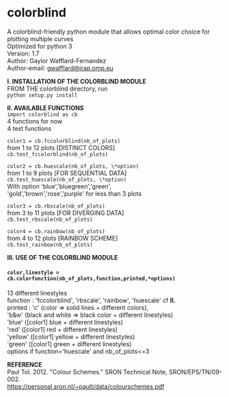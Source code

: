 # colorblind
A colorblind-friendly python module that allows optimal color choice for plotting multiple curves  
Optimized for python 3  
Version: 1.7  
Author: Gaylor Wafflard-Fernandez  
Author-email: gwafflard@irap.omp.eu

**I. INSTALLATION OF THE COLORBLIND MODULE**  
FROM THE colorblind directory, run  
`python setup.py install`

**II. AVAILABLE FUNCTIONS**  
`import colorblind as cb`  
4 functions for now  
4 test functions

`color1 = cb.fccolorblind(nb_of_plots)`  
from 1 to 12 plots [DISTINCT COLORS]  
`cb.test_fccolorblind(nb_of_plots)`

`color2 = cb.huescale(nb_of_plots, \*option)`  
from 1 to 9 plots [FOR SEQUENTIAL DATA]  
`cb.test_huescale(nb_of_plots, \*option)`  
With option 'blue','bluegreen','green',  
'gold','brown','rose','purple' for less than 3 plots

`color3 = cb.rbscale(nb_of_plots)`  
from 3 to 11 plots [FOR DIVERGING DATA]  
`cb.test_rbscale(nb_of_plots)`

`color4 = cb.rainbow(nb_of_plots)`  
from 4 to 12 plots [RAINBOW SCHEME]  
`cb.test_rainbow(nb_of_plots)`

**III. USE OF THE COLORBLIND MODULE**  
#### **`color,linestyle = cb.colorfunction(nb_of_plots,function,printed,*options)`**  
13 different linestyles  
function : 'fccolorblind', 'rbscale', 'rainbow', 'huescale' cf **II.**  
printed : 'c' (color => solid lines + different colors),  
'b&w' (black and white => black color + different linestyles)  
'blue' ([color1] blue + different linestyles)  
'red' ([color1] red + different linestyles)  
'yellow' ([color1] yellow + different linestyles)  
'green' ([color1] green + different linestyles)  
options if function='huescale' and nb_of_plots<=3

**REFERENCE**  
Paul Tol. 2012. "Colour Schemes." SRON Technical Note, SRON/EPS/TN/09-002.  
https://personal.sron.nl/~pault/data/colourschemes.pdf
